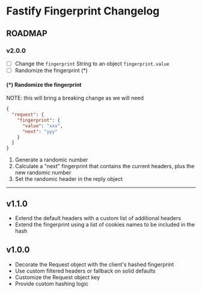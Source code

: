 # Fastify Fingerprint Changelog

## ROADMAP

### v2.0.0

- [ ] Change the `fingerprint` String to an object `fingerprint.value`
- [ ] Randomize the fingerprint (\*)

#### (\*) Randomize the fingerprint

NOTE: this will bring a breaking change as we will need

```json
{
  "request": {
    "fingerprint": {
      "value": "xxx",
      "next": "yyy"
    }
  }
}
```

1. Generate a randomic number
2. Calculate a "next" fingerprint that contains the current headers, plus the new randomic number
3. Set the randomic header in the reply object

---

## v1.1.0

- Extend the default headers with a custom list of additional headers
- Extend the fingerprint using a list of cookies names to be included in the hash

## v1.0.0

- Decorate the Request object with the client's hashed fingerprint
- Use custom filtered headers or fallback on solid defaults
- Customize the Request object key
- Provide custom hashing logic
